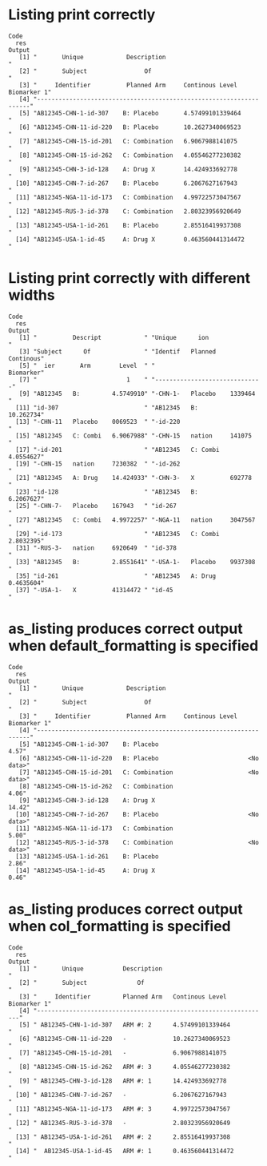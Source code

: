 # Listing print correctly

    Code
      res
    Output
       [1] "       Unique            Description                                "
       [2] "       Subject                Of                                    "
       [3] "     Identifier          Planned Arm     Continous Level Biomarker 1"
       [4] "--------------------------------------------------------------------"
       [5] "AB12345-CHN-1-id-307    B: Placebo       4.57499101339464           "
       [6] "AB12345-CHN-11-id-220   B: Placebo       10.2627340069523           "
       [7] "AB12345-CHN-15-id-201   C: Combination   6.9067988141075            "
       [8] "AB12345-CHN-15-id-262   C: Combination   4.05546277230382           "
       [9] "AB12345-CHN-3-id-128    A: Drug X        14.424933692778            "
      [10] "AB12345-CHN-7-id-267    B: Placebo       6.2067627167943            "
      [11] "AB12345-NGA-11-id-173   C: Combination   4.99722573047567           "
      [12] "AB12345-RUS-3-id-378    C: Combination   2.80323956920649           "
      [13] "AB12345-USA-1-id-261    B: Placebo       2.85516419937308           "
      [14] "AB12345-USA-1-id-45     A: Drug X        0.463560441314472          "

# Listing print correctly with different widths

    Code
      res
    Output
       [1] "          Descript            " "Unique      ion               "
       [3] "Subject      Of               " "Identif   Planned    Continous"
       [5] "  ier       Arm        Level  " "                     Biomarker"
       [7] "                         1    " "------------------------------"
       [9] "AB12345   B:         4.5749910" "-CHN-1-   Placebo    1339464  "
      [11] "id-307                        " "AB12345   B:         10.262734"
      [13] "-CHN-11   Placebo    0069523  " "-id-220                       "
      [15] "AB12345   C: Combi   6.9067988" "-CHN-15   nation     141075   "
      [17] "-id-201                       " "AB12345   C: Combi   4.0554627"
      [19] "-CHN-15   nation     7230382  " "-id-262                       "
      [21] "AB12345   A: Drug    14.424933" "-CHN-3-   X          692778   "
      [23] "id-128                        " "AB12345   B:         6.2067627"
      [25] "-CHN-7-   Placebo    167943   " "id-267                        "
      [27] "AB12345   C: Combi   4.9972257" "-NGA-11   nation     3047567  "
      [29] "-id-173                       " "AB12345   C: Combi   2.8032395"
      [31] "-RUS-3-   nation     6920649  " "id-378                        "
      [33] "AB12345   B:         2.8551641" "-USA-1-   Placebo    9937308  "
      [35] "id-261                        " "AB12345   A: Drug    0.4635604"
      [37] "-USA-1-   X          41314472 " "id-45                         "

# as_listing produces correct output when default_formatting is specified

    Code
      res
    Output
       [1] "       Unique            Description                                "
       [2] "       Subject                Of                                    "
       [3] "     Identifier          Planned Arm     Continous Level Biomarker 1"
       [4] "--------------------------------------------------------------------"
       [5] "AB12345-CHN-1-id-307    B: Placebo                              4.57"
       [6] "AB12345-CHN-11-id-220   B: Placebo                         <No data>"
       [7] "AB12345-CHN-15-id-201   C: Combination                     <No data>"
       [8] "AB12345-CHN-15-id-262   C: Combination                          4.06"
       [9] "AB12345-CHN-3-id-128    A: Drug X                              14.42"
      [10] "AB12345-CHN-7-id-267    B: Placebo                         <No data>"
      [11] "AB12345-NGA-11-id-173   C: Combination                          5.00"
      [12] "AB12345-RUS-3-id-378    C: Combination                     <No data>"
      [13] "AB12345-USA-1-id-261    B: Placebo                              2.86"
      [14] "AB12345-USA-1-id-45     A: Drug X                               0.46"

# as_listing produces correct output when col_formatting is specified

    Code
      res
    Output
       [1] "       Unique           Description                              "
       [2] "       Subject              Of                                   "
       [3] "     Identifier         Planned Arm   Continous Level Biomarker 1"
       [4] "-----------------------------------------------------------------"
       [5] " AB12345-CHN-1-id-307   ARM #: 2      4.57499101339464           "
       [6] "AB12345-CHN-11-id-220   -             10.2627340069523           "
       [7] "AB12345-CHN-15-id-201   -             6.9067988141075            "
       [8] "AB12345-CHN-15-id-262   ARM #: 3      4.05546277230382           "
       [9] " AB12345-CHN-3-id-128   ARM #: 1      14.424933692778            "
      [10] " AB12345-CHN-7-id-267   -             6.2067627167943            "
      [11] "AB12345-NGA-11-id-173   ARM #: 3      4.99722573047567           "
      [12] " AB12345-RUS-3-id-378   -             2.80323956920649           "
      [13] " AB12345-USA-1-id-261   ARM #: 2      2.85516419937308           "
      [14] "  AB12345-USA-1-id-45   ARM #: 1      0.463560441314472          "

